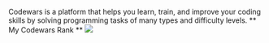 Codewars is a platform that helps you learn, train, and improve your coding skills by solving programming tasks of many types and difficulty levels.
** My Codewars Rank ** 
<img src="https://www.codewars.com/users/Oussama1403/badges/large" />
